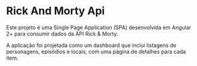 # Rick And Morty Api
<p>Este projeto é uma Single Page Application (SPA) desenvolvida em Angular 2+ para consumir dados da API Rick & Morty.</p> 
<p>A aplicação foi projetada como um dashboard que inclui listagens de personagens, episódios e locais, com uma página de detalhes para cada item.</p>
